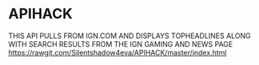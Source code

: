 # APIHACK


THIS API PULLS FROM IGN.COM AND DISPLAYS TOPHEADLINES ALONG WITH SEARCH RESULTS FROM THE IGN GAMING AND NEWS PAGE
https://rawgit.com/Silentshadow4eva/APIHACK/master/index.html
